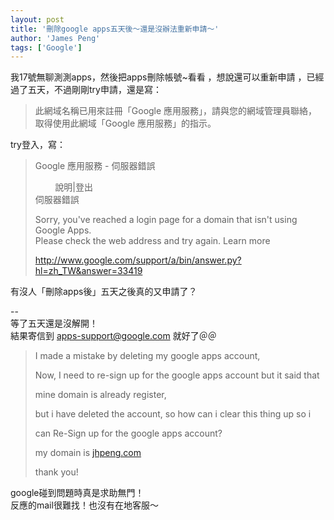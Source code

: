 ```yaml
---
layout: post
title: '刪除google apps五天後～還是沒辦法重新申請～'
author: 'James Peng'
tags: ['Google']
---
```


我17號無聊測測apps，然後把apps刪除帳號\~看看 ，想說還可以重新申請
，已經過了五天，不過剛剛try申請，還是寫：

> 此網域名稱已用來註冊「Google
> 應用服務」，請與您的網域管理員聯絡，取得使用此網域「Google
> 應用服務」的指示。

try登入，寫：

> Google 應用服務 - 伺服器錯誤
>
>         說明|登出  
> 伺服器錯誤
>
> Sorry, you've reached a login page for a domain that isn't using
> Google Apps.  
> Please check the web address and try again. Learn more
>
> <http://www.google.com/support/a/bin/answer.py?hl=zh_TW&answer=33419>

有沒人「刪除apps後」五天之後真的又申請了？

--  
等了五天還是沒解開！  
結果寄信到 apps-support@google.com 就好了＠＠

> I made a mistake by deleting my google apps account,
>
> Now, I need to re-sign up for the google apps account but it said that
>
> mine domain is already register,
>
> but i have deleted the account, so how can i clear this thing up so i
>
> can Re-Sign up for the google apps account?
>
> my domain is [jhpeng.com](http://jhpeng.com)
>
> thank you!

google碰到問題時真是求助無門！  
反應的mail很難找！也沒有在地客服～

